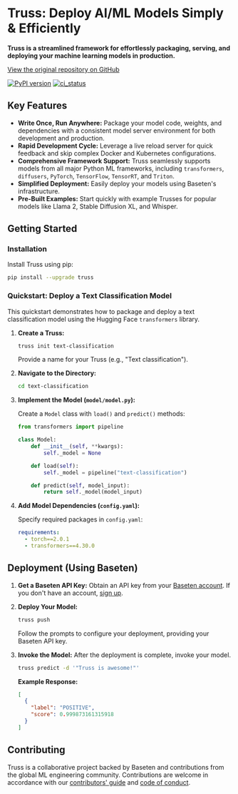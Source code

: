 # Truss: Deploy AI/ML Models Simply & Efficiently

**Truss is a streamlined framework for effortlessly packaging, serving, and deploying your machine learning models in production.**

[View the original repository on GitHub](https://github.com/basetenlabs/truss)

[![PyPI version](https://badge.fury.io/py/truss.svg)](https://badge.fury.io/truss)
[![ci_status](https://github.com/basetenlabs/truss/actions/workflows/release.yml/badge.svg)](https://github.com/basetenlabs/truss/actions/workflows/release.yml)

## Key Features

*   **Write Once, Run Anywhere:** Package your model code, weights, and dependencies with a consistent model server environment for both development and production.
*   **Rapid Development Cycle:** Leverage a live reload server for quick feedback and skip complex Docker and Kubernetes configurations.
*   **Comprehensive Framework Support:** Truss seamlessly supports models from all major Python ML frameworks, including `transformers`, `diffusers`, `PyTorch`, `TensorFlow`, `TensorRT`, and `Triton`.
*   **Simplified Deployment:** Easily deploy your models using Baseten's infrastructure.
*   **Pre-Built Examples:** Start quickly with example Trusses for popular models like Llama 2, Stable Diffusion XL, and Whisper.

## Getting Started

### Installation

Install Truss using pip:

```bash
pip install --upgrade truss
```

### Quickstart: Deploy a Text Classification Model

This quickstart demonstrates how to package and deploy a text classification model using the Hugging Face `transformers` library.

1.  **Create a Truss:**

    ```bash
    truss init text-classification
    ```

    Provide a name for your Truss (e.g., "Text classification").

2.  **Navigate to the Directory:**

    ```bash
    cd text-classification
    ```

3.  **Implement the Model (`model/model.py`):**

    Create a `Model` class with `load()` and `predict()` methods:

    ```python
    from transformers import pipeline

    class Model:
        def __init__(self, **kwargs):
            self._model = None

        def load(self):
            self._model = pipeline("text-classification")

        def predict(self, model_input):
            return self._model(model_input)
    ```

4.  **Add Model Dependencies (`config.yaml`):**

    Specify required packages in `config.yaml`:

    ```yaml
    requirements:
      - torch==2.0.1
      - transformers==4.30.0
    ```

## Deployment (Using Baseten)

1.  **Get a Baseten API Key:** Obtain an API key from your [Baseten account](https://app.baseten.co/settings/account/api_keys). If you don't have an account, [sign up](https://app.baseten.co/signup/).

2.  **Deploy Your Model:**

    ```bash
    truss push
    ```

    Follow the prompts to configure your deployment, providing your Baseten API key.

3.  **Invoke the Model:** After the deployment is complete, invoke your model.

    ```bash
    truss predict -d '"Truss is awesome!"'
    ```

    **Example Response:**

    ```json
    [
      {
        "label": "POSITIVE",
        "score": 0.999873161315918
      }
    ]
    ```

## Contributing

Truss is a collaborative project backed by Baseten and contributions from the global ML engineering community. Contributions are welcome in accordance with our [contributors' guide](CONTRIBUTING.md) and [code of conduct](CODE_OF_CONDUCT.md).